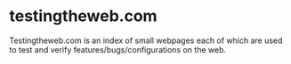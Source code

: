# testingtheweb.com

Testingtheweb.com is an index of small webpages each of which are used to test and verify features/bugs/configurations on the web.